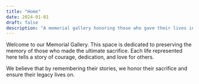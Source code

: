 ```yaml
---
title: "Home"
date: 2024-01-01
draft: false
description: "A memorial gallery honoring those who gave their lives in service"
---
```


Welcome to our Memorial Gallery. This space is dedicated to preserving the memory of those who made the ultimate sacrifice. Each life represented here tells a story of courage, dedication, and love for others.

We believe that by remembering their stories, we honor their sacrifice and ensure their legacy lives on.
